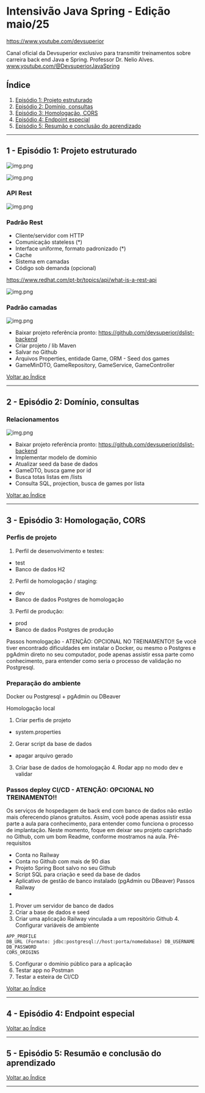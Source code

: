 # Intensivão Java Spring - Edição maio/25

https://www.youtube.com/devsuperior

Canal oficial da Devsuperior exclusivo para transmitir treinamentos sobre carreira back end Java e Spring. Professor Dr. Nelio Alves. www.youtube.com/@DevsuperiorJavaSpring

## <a name="indice">Índice</a>

1. [Episódio 1: Projeto estruturado](#parte1)
2. [Episódio 2: Domínio, consultas](#parte2)
3. [Episódio 3: Homologação, CORS](#parte3)
4. [Episódio 4: Endpoint especial](#parte4)
5. [Episódio 5: Resumão e conclusão do aprendizado](#parte5)
---


## <a name="parte1">1 - Episódio 1: Projeto estruturado</a>

![img.png](img/01_01_metodo_devSup.png)

![img.png](img/01_02_back-front.png)

### API Rest

![img.png](img/01_03-API-REST.png)

### Padrão Rest

- Cliente/servidor com HTTP
- Comunicação stateless (*)
- Interface uniforme, formato padronizado (*)
- Cache
- Sistema em camadas
- Código sob demanda (opcional)

https://www.redhat.com/pt-br/topics/api/what-is-a-rest-api

![img.png](img/01_04_padrao.png)

### Padrão camadas

![img.png](img/01_05_padrao-camadas.png)

- Baixar projeto referência pronto:
  https://github.com/devsuperior/dslist-backend
- Criar projeto / lib Maven
- Salvar no Github
- Arquivos Properties, entidade Game, ORM - Seed dos games
- GameMinDTO, GameRepository, GameService, GameController


[Voltar ao Índice](#indice)

---


## <a name="parte2">2 - Episódio 2: Domínio, consultas</a>

### Relacionamentos

![img.png](img/02_01_relacionamentos.png)

- Baixar projeto referência pronto:
  https://github.com/devsuperior/dslist-backend
- Implementar modelo de domínio
- Atualizar seed da base de dados
- GameDTO, busca game por id
- Busca totas listas em /lists
- Consulta SQL, projection, busca de games por lista


[Voltar ao Índice](#indice)

---


## <a name="parte3">3 - Episódio 3: Homologação, CORS</a>

### Perfis de projeto
1. Perfil de desenvolvimento e testes:
- test
- Banco de dados H2

2. Perfil de homologação / staging:
- dev
- Banco de dados Postgres de homologação

3. Perfil de produção:
- prod
- Banco de dados Postgres de produção

Passos homologação - ATENÇÃO: OPCIONAL NO TREINAMENTO!!
Se você tiver encontrado dificuldades em instalar o Docker, ou mesmo o Postgres e pgAdmin direto no seu computador, pode apenas assistir essa parte como conhecimento, para entender como seria o processo de validação no Postgresql.


### Preparação do ambiente
Docker ou Postgresql + pgAdmin ou DBeaver

Homologação local
1. Criar perfis de projeto
* system.properties
2. Gerar script da base de dados
* apagar arquivo gerado
3. Criar base de dados de homologação 4. Rodar app no modo dev e validar


### Passos deploy CI/CD - ATENÇÃO: OPCIONAL NO TREINAMENTO!!
Os serviços de hospedagem de back end com banco de dados não estão mais oferecendo planos gratuitos. Assim, você pode apenas assistir essa parte a aula para conhecimento, para entender como funciona o processo de implantação. Neste momento, foque em deixar seu projeto caprichado no Github, com um bom Readme, conforme mostramos na aula.
Pré-requisitos

- Conta no Railway
- Conta no Github com mais de 90 dias
- Projeto Spring Boot salvo no seu Github
- Script SQL para criação e seed da base de dados
- Aplicativo de gestão de banco instalado (pgAdmin ou DBeaver)
  Passos Railway
- 
1. Prover um servidor de banco de dados
2. Criar a base de dados e seed
3. Criar uma aplicação Railway vinculada a um repositório Github 4. Configurar variáveis de ambiente

```
APP_PROFILE
DB_URL (Formato: jdbc:postgresql://host:porta/nomedabase) DB_USERNAME
DB_PASSWORD
CORS_ORIGINS
```
5. Configurar o domínio público para a aplicação
6. Testar app no Postman
7. Testar a esteira de CI/CD


[Voltar ao Índice](#indice)

---


## <a name="parte4">4 - Episódio 4: Endpoint especial</a>



[Voltar ao Índice](#indice)

---


## <a name="parte5">5 - Episódio 5: Resumão e conclusão do aprendizado</a>



[Voltar ao Índice](#indice)

---